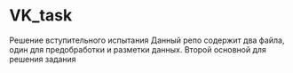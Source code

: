 # VK_task
Решение вступительного испытания
Данный репо содержит два файла, один для предобработки и разметки данных. Второй основной для решения задания
